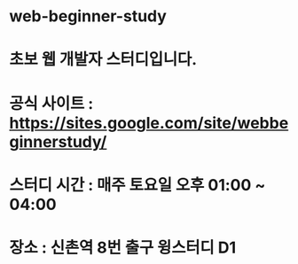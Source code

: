 # web-beginner-study
# 초보 웹 개발자 스터디입니다.
# 공식 사이트 : https://sites.google.com/site/webbeginnerstudy/
# 스터디 시간 : 매주 토요일 오후 01:00 ~ 04:00
# 장소 : 신촌역 8번 출구 윙스터디 D1

